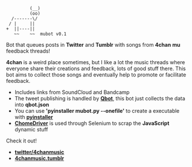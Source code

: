 ```
         (__)
         (oo)
  /-------\/
 / |     ||
+  ||----||
   ~~    ~~  mubot v0.1
```

Bot that queues posts in **Twitter** and **Tumblr** with songs from **4chan** **mu** feedback threads!

**4chan** is a weird place sometimes, but I like a lot the music threads where everyone share their creations and feedback, lots of good stuff there. This bot aims to collect those songs and eventually help to promote or facilitate feedback.

* Includes links from SoundCloud and Bandcamp
* The tweet publishing is handled by **[Qbot](https://github.com/alvivar/qbot)**, this bot just collects the data into **qbot.json**
* You can use **'pyinstaller mubot.py --onefile'** to create a executable with **[pyinstaller](https://www.pyinstaller.org/)**
* **[ChomeDriver](https://sites.google.com/a/chromium.org/chromedriver/)** is used through Selenium to scrap the **JavaScript** dynamic stuff

Check it out!

* **[twitter/4chanmusic](https://twitter.com/4chanmusic)**
* **[4chanmusic.tumblr](https://twitter.com/4chanmusic)**
